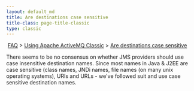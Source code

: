```yaml
---
layout: default_md
title: Are destinations case sensitive 
title-class: page-title-classic
type: classic
---
```


 [FAQ](faq) > [Using Apache ActiveMQ Classic](using-apache-activemq-classic) > [Are destinations case sensitive](are-destinations-case-sensitive)


There seems to be no consensus on whether JMS providers should use case insensitive destination names. Since most names in Java & J2EE are case sensitive (class names, JNDi names, file names (on many unix operating systems), URIs and URLs - we've followed suit and use case sensitive destination names.

